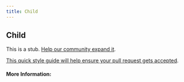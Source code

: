 ```yaml
---
title: Child
---
```


## Child

This is a stub. [Help our community expand it](https://github.com/freeCodeCamp/guide-articles/tree/master/articles/CSS/Selectors/General/Child/index.md).

[This quick style guide will help ensure your pull request gets accepted](https://github.com/freeCodeCamp/guide-articles/blob/master/README.md).

<!-- The article goes here, in GitHub-flavored Markdown. Feel free to add YouTube videos, images, and CodePen/JSBin embeds  -->

#### More Information:
<!-- Please add any articles you think might be helpful to read before writing the article -->


